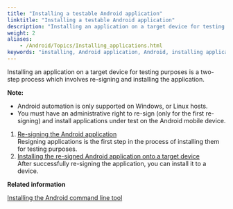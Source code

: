 ```yaml
--- 
title: "Installing a testable Android application"
linktitle: "Installing a testable Android application"
description: "Installing an application on a target device for testing purposes is a two-step process which involves re-signing and installing the application."
weight: 2
aliases: 
    - /Android/Topics/Installing_applications.html
keywords: "installing, Android application, Android, installing application"
---
```


Installing an application on a target device for testing purposes is a two-step process which involves re-signing and installing the application.

**Note:**

-   Android automation is only supported on Windows, or Linux hosts.
-   You must have an administrative right to re-sign \(only for the first re-signing\) and install applications under test on the Android mobile device.

1.  [Re-signing the Android application](/Android/Topics/Installing_applications_resigning.html)  
Resigning applications is the first step in the process of installing them for testing purposes.
2.  [Installing the re-signed Android application onto a target device](/Android/Topics/Installing_applications_to_a_target_device.html)  
After successfully re-signing the application, you can install it to a device.




**Related information**  


[Installing the Android command line tool](/Android/Topics/Android_command_line_tool_install.html)

